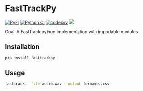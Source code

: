 # FastTrackPy
[![PyPI](https://img.shields.io/pypi/v/fasttrackpy)](https://pypi.org/project/fasttrackpy/)
[![Python CI](https://github.com/JoFrhwld/fasttrackpy/actions/workflows/test-and-run.yml/badge.svg)](https://github.com/JoFrhwld/fasttrackpy/actions/workflows/test-and-run.yml) [![codecov](https://codecov.io/gh/FastTrackiverse/fasttrackpy/graph/badge.svg?token=GOAWY4B5C8)](https://codecov.io/gh/FastTrackiverse/fasttrackpy) <a href="https://codeclimate.com/github/JoFrhwld/fasttrackpy/maintainability"><img src="https://api.codeclimate.com/v1/badges/6725fded174b21a3c59f/maintainability" /></a>

Goal: A FastTrack python implementation with importable modules

## Installation

```bash
pip install fasttrackpy
```

## Usage

```bash
fasttrack --file audio.wav --output formants.csv
```